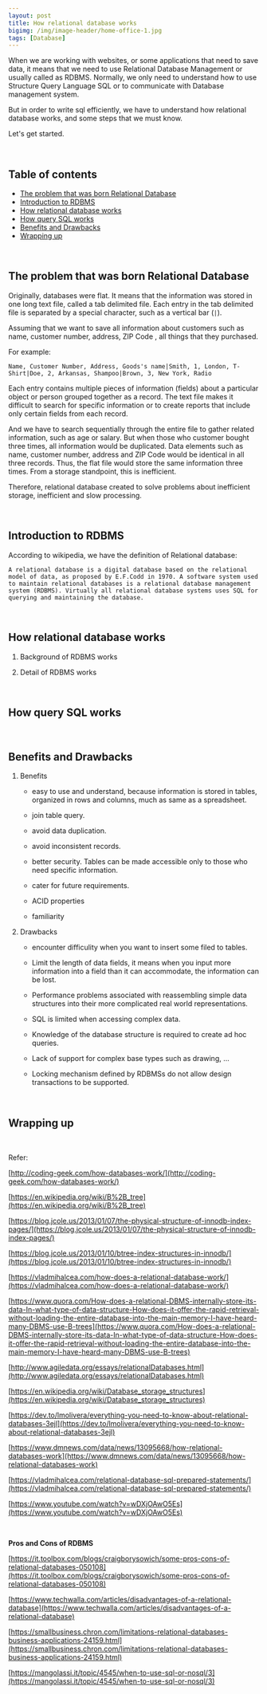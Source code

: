 ```yaml
---
layout: post
title: How relational database works
bigimg: /img/image-header/home-office-1.jpg
tags: [Database]
---
```


When we are working with websites, or some applications that need to save data, it means that we need to use Relational Database Management or usually called as RDBMS. Normally, we only need to understand how to use Structure Query Language SQL or to communicate with Database management system.

But in order to write sql efficiently, we have to understand how relational database works, and some steps that we must know.

Let's get started.

<br>

## Table of contents
- [The problem that was born Relational Database](#the-problem-that-was-born-relational-database)
- [Introduction to RDBMS](#introduction-to-rdbms)
- [How relational database works](#how-relational-database-works)
- [How query SQL works](#how-query-sql-works)
- [Benefits and Drawbacks](#benefits-and-drawbacks)
- [Wrapping up](#wrapping-up)

<br>

## The problem that was born Relational Database
Originally, databases were flat. It means that the information was stored in one long text file, called a tab delimited file. Each entry in the tab delimited file is separated by a special character, such as a vertical bar (```|```).

Assuming that we want to save all information about customers such as name, customer number, address, ZIP Code , all things that they purchased.

For example:

```
Name, Customer Number, Address, Goods's name|Smith, 1, London, T-Shirt|Doe, 2, Arkansas, Shampoo|Brown, 3, New York, Radio
```

Each entry contains multiple pieces of information (fields) about a particular object or person grouped together as a record. The text file makes it difficult to search for specific information or to create reports that include only certain fields from each record.

And we have to search sequentially through the entire file to gather related information, such as age or salary. But when those who customer bought three times, all information would be duplicated. Data elements such as name, customer number, address and ZIP Code would be identical in all three records. Thus, the flat file would store the same information three times. From a storage standpoint, this is inefficient.

Therefore, relational database created to solve problems about inefficient storage, inefficient and slow processing.

<br>

## Introduction to RDBMS
According to wikipedia, we have the definition of Relational database:

```
A relational database is a digital database based on the relational model of data, as proposed by E.F.Codd in 1970. A software system used to maintain relational databases is a relational database management system (RDBMS). Virtually all relational database systems uses SQL for querying and maintaining the database.
```



<br>

## How relational database works

1. Background of RDBMS works




2. Detail of RDBMS works




<br>

## How query SQL works




<br>

## Benefits and Drawbacks
1. Benefits

    - easy to use and understand, because information is stored in tables, organized in rows and columns, much as same as a spreadsheet.

    - join table query.

    - avoid data duplication.

    - avoid inconsistent records.

    - better security. Tables can be made accessible only to those who need specific information.

    - cater for future requirements.

    - ACID properties

    - familiarity

2. Drawbacks

    - encounter difficulity when you want to insert some filed to tables.

    - Limit the length of data fields, it means when you input more information into a field than it can accommodate, the information can be lost.

    - Performance problems associated with reassembling simple data structures into their more complicated real world representations.

    - SQL is limited when accessing complex data.

    - Knowledge of the database structure is required to create ad hoc queries.

    - Lack of support for complex base types such as drawing, ...

    - Locking mechanism defined by RDBMSs do not allow design transactions to be supported.

<br>

## Wrapping up



<br>

Refer: 

[http://coding-geek.com/how-databases-work/](http://coding-geek.com/how-databases-work/)

[https://en.wikipedia.org/wiki/B%2B_tree](https://en.wikipedia.org/wiki/B%2B_tree)

[https://blog.jcole.us/2013/01/07/the-physical-structure-of-innodb-index-pages/](https://blog.jcole.us/2013/01/07/the-physical-structure-of-innodb-index-pages/)

[https://blog.jcole.us/2013/01/10/btree-index-structures-in-innodb/](https://blog.jcole.us/2013/01/10/btree-index-structures-in-innodb/)

[https://vladmihalcea.com/how-does-a-relational-database-work/](https://vladmihalcea.com/how-does-a-relational-database-work/)

[https://www.quora.com/How-does-a-relational-DBMS-internally-store-its-data-In-what-type-of-data-structure-How-does-it-offer-the-rapid-retrieval-without-loading-the-entire-database-into-the-main-memory-I-have-heard-many-DBMS-use-B-trees](https://www.quora.com/How-does-a-relational-DBMS-internally-store-its-data-In-what-type-of-data-structure-How-does-it-offer-the-rapid-retrieval-without-loading-the-entire-database-into-the-main-memory-I-have-heard-many-DBMS-use-B-trees)

[http://www.agiledata.org/essays/relationalDatabases.html](http://www.agiledata.org/essays/relationalDatabases.html)

[https://en.wikipedia.org/wiki/Database_storage_structures](https://en.wikipedia.org/wiki/Database_storage_structures)

[https://dev.to/lmolivera/everything-you-need-to-know-about-relational-databases-3ejl](https://dev.to/lmolivera/everything-you-need-to-know-about-relational-databases-3ejl)

[https://www.dmnews.com/data/news/13095668/how-relational-databases-work](https://www.dmnews.com/data/news/13095668/how-relational-databases-work)

[https://vladmihalcea.com/relational-database-sql-prepared-statements/](https://vladmihalcea.com/relational-database-sql-prepared-statements/)

[https://www.youtube.com/watch?v=wDXjOAwO5Es](https://www.youtube.com/watch?v=wDXjOAwO5Es)

<br>

**Pros and Cons of RDBMS**

[https://it.toolbox.com/blogs/craigborysowich/some-pros-cons-of-relational-databases-050108](https://it.toolbox.com/blogs/craigborysowich/some-pros-cons-of-relational-databases-050108)

[https://www.techwalla.com/articles/disadvantages-of-a-relational-database](https://www.techwalla.com/articles/disadvantages-of-a-relational-database)

[https://smallbusiness.chron.com/limitations-relational-databases-business-applications-24159.html](https://smallbusiness.chron.com/limitations-relational-databases-business-applications-24159.html)

[https://mangolassi.it/topic/4545/when-to-use-sql-or-nosql/3](https://mangolassi.it/topic/4545/when-to-use-sql-or-nosql/3)